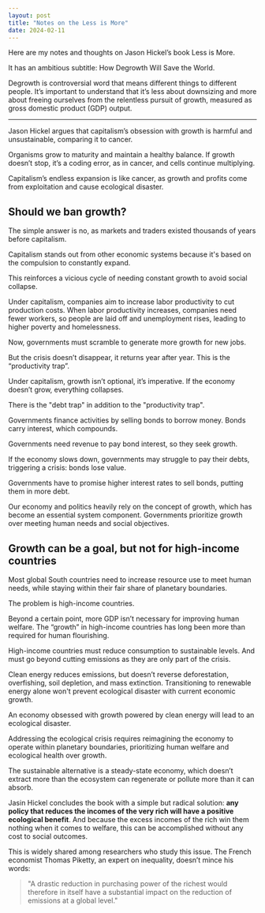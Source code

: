 ```yaml
---
layout: post
title: "Notes on the Less is More"
date: 2024-02-11
---
```


Here are my notes and thoughts on Jason Hickel’s book Less is More.

It has an ambitious subtitle: How Degrowth Will Save the World.

Degrowth is controversial word that means different things to different people. It’s important to understand that it’s less about downsizing and more about freeing ourselves from the relentless pursuit of growth, measured as gross domestic product (GDP) output.

****

Jason Hickel argues that capitalism’s obsession with growth is harmful and unsustainable, comparing it to cancer.

Organisms grow to maturity and maintain a healthy balance. If growth doesn’t stop, it’s a coding error, as in cancer, and cells continue multiplying.

Capitalism’s endless expansion is like cancer, as growth and profits come from exploitation and cause ecological disaster.

## Should we ban growth?

The simple answer is no, as markets and traders existed thousands of years before capitalism.

Capitalism stands out from other economic systems because it's based on the compulsion to constantly expand.

This reinforces a vicious cycle of needing constant growth to avoid social collapse.

Under capitalism, companies aim to increase labor productivity to cut production costs. When labor productivity increases, companies need fewer workers, so people are laid off and unemployment rises, leading to higher poverty and homelessness.

Now, governments must scramble to generate more growth for new jobs.

But the crisis doesn’t disappear, it returns year after year. This is the “productivity trap”.

Under capitalism, growth isn’t optional, it’s imperative. If the economy doesn’t grow, everything collapses.

There is the "debt trap" in addition to the "productivity trap".

Governments finance activities by selling bonds to borrow money. Bonds carry interest, which compounds.

Governments need revenue to pay bond interest, so they seek growth.

If the economy slows down, governments may struggle to pay their debts, triggering a crisis: bonds lose value.

Governments have to promise higher interest rates to sell bonds, putting them in more debt.

Our economy and politics heavily rely on the concept of growth, which has become an essential system component. Governments prioritize growth over meeting human needs and social objectives.

## Growth can be a goal, but not for high-income countries

Most global South countries need to increase resource use to meet human needs, while staying within their fair share of planetary boundaries.

The problem is high-income countries.

Beyond a certain point, more GDP isn’t necessary for improving human welfare. The “growth” in high-income countries has long been more than required for human flourishing.

High-income countries must reduce consumption to sustainable levels. And must go beyond cutting emissions as they are only part of the crisis.

Clean energy reduces emissions, but doesn’t reverse deforestation, overfishing, soil depletion, and mass extinction. Transitioning to renewable energy alone won't prevent ecological disaster with current economic growth.

An economy obsessed with growth powered by clean energy will lead to an ecological disaster.

Addressing the ecological crisis requires reimagining the economy to operate within planetary boundaries, prioritizing human welfare and ecological health over growth.

The sustainable alternative is a steady-state economy, which doesn’t extract more than the ecosystem can regenerate or pollute more than it can absorb.

Jasin Hickel concludes the book with a simple but radical solution: **any policy that reduces the incomes of the very rich will have a positive ecological benefit**. And because the excess incomes of the rich win them nothing when it comes to welfare, this can be accomplished without any cost to social outcomes.

This is widely shared among researchers who study this issue. The French economist Thomas Piketty, an expert on inequality, doesn’t mince his words:

> "A drastic reduction in purchasing power of the richest would therefore in itself have a substantial impact on the reduction of emissions at a global level."
